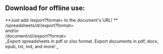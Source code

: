 ## Download for offline use:
**Just add /export?format=<file type> to the document's URL!  **
/spreadsheets/d/<document ID>/export?format=<file type>  
and/or  
/document/d/<document ID>/export?format=<file type>  
_Export spreadsheets in pdf or xlsx format. Export documents in pdf, docx, epub, txt, md, and more! _ 
